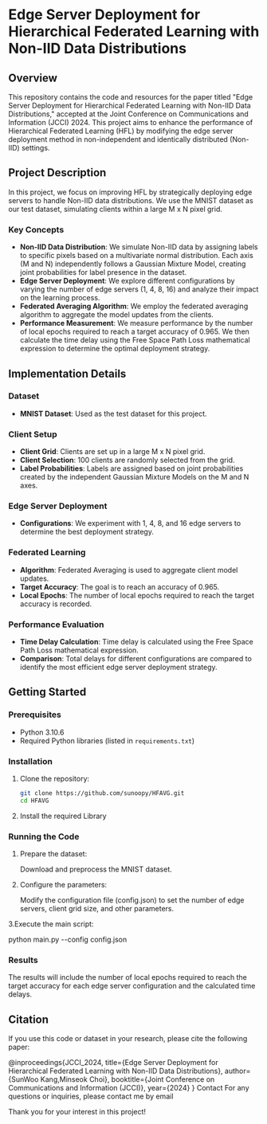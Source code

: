 # Edge Server Deployment for Hierarchical Federated Learning with Non-IID Data Distributions

## Overview

This repository contains the code and resources for the paper titled "Edge Server Deployment for Hierarchical Federated Learning with Non-IID Data Distributions," accepted at the Joint Conference on Communications and Information (JCCI) 2024. This project aims to enhance the performance of Hierarchical Federated Learning (HFL) by modifying the edge server deployment method in non-independent and identically distributed (Non-IID) settings.

## Project Description

In this project, we focus on improving HFL by strategically deploying edge servers to handle Non-IID data distributions. We use the MNIST dataset as our test dataset, simulating clients within a large M x N pixel grid. 

### Key Concepts

- **Non-IID Data Distribution**: We simulate Non-IID data by assigning labels to specific pixels based on a multivariate normal distribution. Each axis (M and N) independently follows a Gaussian Mixture Model, creating joint probabilities for label presence in the dataset.
- **Edge Server Deployment**: We explore different configurations by varying the number of edge servers (1, 4, 8, 16) and analyze their impact on the learning process.
- **Federated Averaging Algorithm**: We employ the federated averaging algorithm to aggregate the model updates from the clients.
- **Performance Measurement**: We measure performance by the number of local epochs required to reach a target accuracy of 0.965. We then calculate the time delay using the Free Space Path Loss mathematical expression to determine the optimal deployment strategy.

## Implementation Details

### Dataset

- **MNIST Dataset**: Used as the test dataset for this project.

### Client Setup

- **Client Grid**: Clients are set up in a large M x N pixel grid.
- **Client Selection**: 100 clients are randomly selected from the grid.
- **Label Probabilities**: Labels are assigned based on joint probabilities created by the independent Gaussian Mixture Models on the M and N axes.

### Edge Server Deployment

- **Configurations**: We experiment with 1, 4, 8, and 16 edge servers to determine the best deployment strategy.

### Federated Learning

- **Algorithm**: Federated Averaging is used to aggregate client model updates.
- **Target Accuracy**: The goal is to reach an accuracy of 0.965.
- **Local Epochs**: The number of local epochs required to reach the target accuracy is recorded.

### Performance Evaluation

- **Time Delay Calculation**: Time delay is calculated using the Free Space Path Loss mathematical expression.
- **Comparison**: Total delays for different configurations are compared to identify the most efficient edge server deployment strategy.

## Getting Started

### Prerequisites

- Python 3.10.6
- Required Python libraries (listed in `requirements.txt`)

### Installation

1. Clone the repository:
   ```sh
   git clone https://github.com/sunoopy/HFAVG.git
   cd HFAVG
2. Install the required Library


### Running the Code
1. Prepare the dataset:

   Download and preprocess the MNIST dataset.

   
2. Configure the parameters:

   Modify the configuration file (config.json) to set the number of edge servers, client grid size, and other parameters.

3.Execute the main script:

python main.py --config config.json

### Results

The results will include the number of local epochs required to reach the target accuracy for each edge server configuration and the calculated time delays.

## Citation
If you use this code or dataset in your research, please cite the following paper:

@inproceedings{JCCI_2024,
  title={Edge Server Deployment for Hierarchical Federated Learning with Non-IID Data Distributions},
  author={SunWoo Kang,Minseok Choi},
  booktitle={Joint Conference on Communications and Information (JCCI)},
  year={2024}
}
Contact
For any questions or inquiries, please contact me by email

Thank you for your interest in this project!

